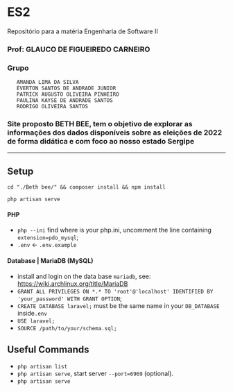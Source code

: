 # ES2
Repositório para a matéria Engenharia de Software II

### Prof: GLAUCO DE FIGUEIREDO CARNEIRO
### Grupo
       AMANDA LIMA DA SILVA
       ÉVERTON SANTOS DE ANDRADE JUNIOR
       PATRICK AUGUSTO OLIVEIRA PINHEIRO
       PAULINA KAYSE DE ANDRADE SANTOS
       RODRIGO OLIVEIRA SANTOS 

### Site proposto BETH BEE, tem o objetivo de explorar as informações dos dados disponíveis sobre as eleições de 2022 de forma didática e com foco ao nosso estado Sergipe

---

## Setup

    cd "./Beth bee/" && composer install && npm install

    php artisan serve


#### PHP
- ``php --ini`` find where is your php.ini, uncomment the line containing ``extension=pdo_mysql``;
- ``.env`` <- ``.env.example``

#### Database | MariaDB (MySQL)
- install and login on the data base ``mariadb``, see: https://wiki.archlinux.org/title/MariaDB
- ``GRANT ALL PRIVILEGES ON *.* TO 'root'@'localhost' IDENTIFIED BY 'your_password' WITH GRANT OPTION``;
- ``CREATE DATABASE laravel;`` must be the same name in your ``DB_DATABASE`` inside``.env``
- ``USE laravel;``
- ``SOURCE /path/to/your/schema.sql;``


## Useful Commands

- ``php artisan list``
- ``php artisan serve``, start server ``--port=6969`` (optional).
- ``php artisan serve``
